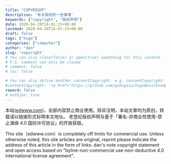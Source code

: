 ```yaml
---
title: "COPYRIGHT"
description: '有关版权的一些事情'
keywords: ["copyright", "版权声明"]
date: 2020-04-20T16:01:23+08:00
lastmod: 2020-04-20T16:01:23+08:00
draft: false
tags: ["hugo"]
categories: ["computer"]
author: "dan"
slug: 'copyright'
# You can also close(false) or open(true) something for this content.
# P.S. comment can only be closed
# comment: false
# toc: false

# You can also define another contentCopyright. e.g. contentCopyright: "This is another copyright."
#contentCopyright: '<a href="https://github.com/gohugoio/hugoBasicExample" rel="noopener" target="_blank">See origin</a>'
reward: false
# mathjax: true
---
```


本站([edwww.com](https://edwww.com))，全部内容禁止商业使用。除非注明，本站文章均为原创，转载请以链接形式标明本文地址。 
老登纪版权声明与基于「署名-非商业性使用-禁止演绎 4.0 国际许可协议」的开放获取。



This site（edwww.com）is completely off limits for commercial use. Unless otherwise noted, this site articles are original, reprint please indicate the address of this article in the form of links. dan's note copyright statement and open access based on "byline-non-commercial use-non-deductive 4.0 international license agreement".